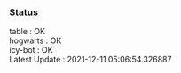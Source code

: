 ### Status


table : OK  
hogwarts : OK  
icy-bot : OK  
Latest Update : 2021-12-11 05:06:54.326887

